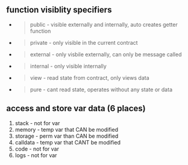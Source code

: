 ## function visiblity specifiers

- > public - visible externally and internally, auto creates getter function
- > private - only visible in the current contract
- > external - only visbile externally, can only be message called
- > internal - only visible internally

- > view - read state from contract, only views data
- > pure - cant read  state, operates without any state or data

## access and store var data (6 places)

1. stack - not for var
2. memory - temp var that CAN be modified
3. storage - perm var than CAN be modified
4. calldata - temp var that CANT be modified
5. code - not for var
6. logs - not for var